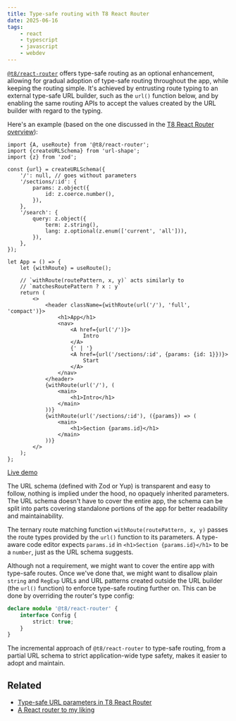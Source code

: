```yaml
---
title: Type-safe routing with T8 React Router
date: 2025-06-16
tags:
    - react
    - typescript
    - javascript
    - webdev
---
```


[`@t8/react-router`](https://github.com/t8dev/react-router) offers type-safe routing as an optional enhancement, allowing for gradual adoption of type-safe routing throughout the app, while keeping the routing simple. It's achieved by entrusting route typing to an external type-safe URL builder, such as the `url()` function below, and by enabling the same routing APIs to accept the values created by the URL builder with regard to the typing.

Here's an example (based on the one discussed in the [T8 React Router overview](/x/t8_react_router#routing-example)):

```tsx
import {A, useRoute} from '@t8/react-router';
import {createURLSchema} from 'url-shape';
import {z} from 'zod';

const {url} = createURLSchema({
    '/': null, // goes without parameters
    '/sections/:id': {
        params: z.object({
            id: z.coerce.number(),
        }),
    },
    '/search': {
        query: z.object({
            term: z.string(),
            lang: z.optional(z.enum(['current', 'all'])),
        }),
    },
});

let App = () => {
    let {withRoute} = useRoute();

    // `withRoute(routePattern, x, y)` acts similarly to
    // `matchesRoutePattern ? x : y`
    return (
        <>
            <header className={withRoute(url('/'), 'full', 'compact')}>
                <h1>App</h1>
                <nav>
                    <A href={url('/')}>
                        Intro
                    </A>
                    {' | '}
                    <A href={url('/sections/:id', {params: {id: 1}})}>
                        Start
                    </A>
                </nav>
            </header>
            {withRoute(url('/'), (
                <main>
                    <h1>Intro</h1>
                </main>
            ))}
            {withRoute(url('/sections/:id'), ({params}) => (
                <main>
                    <h1>Section {params.id}</h1>
                </main>
            ))}
        </>
    );
};
```

[Live demo](https://codesandbox.io/p/sandbox/vgt64k?file=%2Fsrc%2FApp.tsx)

The URL schema (defined with Zod or Yup) is transparent and easy to follow, nothing is implied under the hood, no opaquely inherited parameters. The URL schema doesn't have to cover the entire app, the schema can be split into parts covering standalone portions of the app for better readability and maintainability.

The ternary route matching function `withRoute(routePattern, x, y)` passes the route types provided by the `url()` function to its parameters. A type-aware code editor expects `params.id` in `<h1>Section {params.id}</h1>` to be a `number`, just as the URL schema suggests.

Although not a requirement, we might want to cover the entire app with type-safe routes. Once we've done that, we might want to disallow plain `string` and `RegExp` URLs and URL patterns created outside the URL builder (the `url()` function) to enforce type-safe routing further on. This can be done by overriding the router's type config:

```ts
declare module '@t8/react-router' {
    interface Config {
        strict: true;
    }
}
```

The incremental approach of `@t8/react-router` to type-safe routing, from a partial URL schema to strict application-wide type safety, makes it easier to adopt and maintain.

## Related

- [Type-safe URL parameters in T8 React Router](/x/t8_react_router_typed_URL_parameters)
- [A React router to my liking](/x/t8_react_router)
